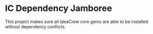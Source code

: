 # IC Dependency Jamboree

This project makes sure all IdeaCrew core gems are able to be installed without dependency conflicts.
